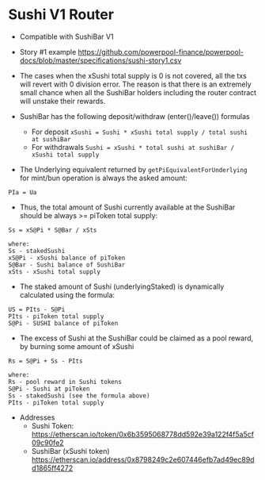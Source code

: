 # Sushi V1 Router

* Compatible with SushiBar V1

* Story #1 example https://github.com/powerpool-finance/powerpool-docs/blob/master/specifications/sushi-story1.csv

* The cases when the xSushi total supply is 0 is not covered, all the txs will revert with 0 division error. The reason is that there is an extremely small chance when all the SushiBar holders including the router contract will unstake their rewards.

* SushiBar has the following deposit/withdraw (enter()/leave()) formulas
	* For deposit `xSushi = Sushi * xSushi total supply / total sushi at sushiBar`
	* For withdrawals `Sushi = xSushi * total sushi at sushiBar / xSushi total supply`

* The Underlying equivalent returned by `getPiEquivalentForUnderlying` for mint/bun operation is always the asked amount:

```
PIa = Ua
```

* Thus, the total amount of Sushi currently available at the SushiBar should be always >= piToken total supply:

```
Ss = xS@Pi * S@Bar / xSts

where:
Ss - stakedSushi
xS@Pi - xSushi balance of piToken
S@Bar - Sushi balance of SushiBar
xSts - xSushi total supply
```

* The staked amount of Sushi (underlyingStaked) is dynamically calculated using the formula:

```
US = PIts - S@Pi
PIts - piToken total supply
S@Pi - SUSHI balance of piToken
```

* The excess of Sushi at the SushiBar could be claimed as a pool reward, by burning some amount of xSushi

```
Rs = S@Pi + Ss - PIts

where:
Rs - pool reward in Sushi tokens
S@Pi - Sushi at piToken
Ss - stakedSushi (see the formula above)
PIts - piToken total supply
```

* Addresses
	* Sushi Token: https://etherscan.io/token/0x6b3595068778dd592e39a122f4f5a5cf09c90fe2
	* SushiBar (xSushi token) https://etherscan.io/address/0x8798249c2e607446efb7ad49ec89dd1865ff4272
